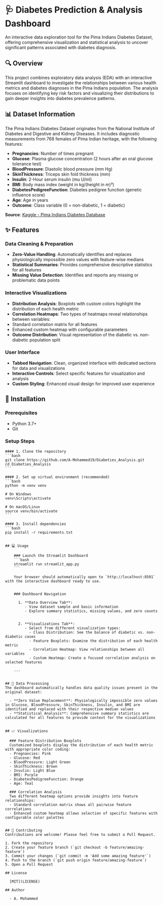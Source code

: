 # 🩺 Diabetes Prediction & Analysis Dashboard


An interactive data exploration tool for the Pima Indians Diabetes Dataset, offering comprehensive visualization and statistical analysis to uncover significant patterns associated with diabetes diagnosis.


## 🔍 Overview
This project combines exploratory data analysis (EDA) with an interactive Streamlit dashboard to investigate the relationships between various health metrics 
and diabetes diagnoses in the Pima Indians population. The analysis focuses on identifying key risk factors and visualizing their 
distributions to gain deeper insights into diabetes prevalence patterns.


## 📊 Dataset Information
The Pima Indians Diabetes Dataset originates from the National Institute of Diabetes and Digestive and Kidney Diseases. It includes diagnostic measurements from 768 females of Pima Indian heritage, with the following features:

- **Pregnancies**: Number of times pregnant
- **Glucose**: Plasma glucose concentration (2 hours after an oral glucose tolerance test)
- **BloodPressure**: Diastolic blood pressure (mm Hg)
- **SkinThickness**: Triceps skin fold thickness (mm)
- **Insulin**: 2-Hour serum insulin (mu U/ml)
- **BMI**: Body mass index (weight in kg/(height in m)²)
- **DiabetesPedigreeFunction**: Diabetes pedigree function (genetic influence score)
- **Age**: Age in years
- **Outcome**: Class variable (0 = non-diabetic, 1 = diabetic)


**Source**: [Kaggle - Pima Indians Diabetes Database](https://www.kaggle.com/datasets/uciml/pima-indians-diabetes-database)


## ✨ Features
  
  ### Data Cleaning & Preparation
  - **Zero-Value Handling**: Automatically identifies and replaces physiologically impossible zero values with feature-wise medians
  - **Statistical Summaries**: Provides comprehensive descriptive statistics for all features
  - **Missing Value Detection**: Identifies and reports any missing or problematic data points
  
  ### Interactive Visualizations
  - **Distribution Analysis**: Boxplots with custom colors highlight the distribution of each health metric
  - **Correlation Heatmaps**: Two types of heatmaps reveal relationships between variables:
  - Standard correlation matrix for all features
  - Enhanced custom heatmap with configurable parameters
  - **Outcome Distribution**: Visual representation of the diabetic vs. non-diabetic population split
  
  ### User Interface
  - **Tabbed Navigation**: Clean, organized interface with dedicated sections for data and visualizations
  - **Interactive Controls**: Select specific features for visualization and analysis
  - **Custom Styling**: Enhanced visual design for improved user experience


## 🚀 Installation

  ### Prerequisites
  - Python 3.7+
  - Git
  
  ### Setup Steps
  
    #### 1. Clone the repository
    ```bash
    git clone https://github.com/A-Mohammed19/Diabeties_Analysis.git
    cd Diabeties_Analysis
    ```
    
    #### 2. Set up virtual environment (recommended)
    ```bash
    python -m venv venv
    
    # On Windows
    venv\Scripts\activate
    
    # On macOS/Linux
    source venv/bin/activate
    ```
    
    #### 3. Install dependencies
    ```bash
    pip install -r requirements.txt
```

## 💻 Usage

    ### Launch the Streamlit Dashboard
    ```bash
    streamlit run streamlit_app.py
    ```

    Your browser should automatically open to `http://localhost:8501` with the interactive dashboard ready to use.
    
    
    ### Dashboard Navigation
    
      1. **Data Overview Tab**:
         - View dataset sample and basic information
         - Explore summary statistics, missing values, and zero counts
      
      
      2. **Visualizations Tab**:
         - Select from different visualization types:
           - Class Distribution: See the balance of diabetic vs. non-diabetic cases
           - Feature Boxplots: Examine the distribution of each health metric
           - Correlation Heatmap: View relationships between all variables
           - Custom Heatmap: Create a focused correlation analysis on selected features
    
    ---


## 🧹 Data Processing
The dashboard automatically handles data quality issues present in the original dataset:

  - **Zero Value Replacement**: Physiologically impossible zero values in Glucose, BloodPressure, SkinThickness, Insulin, and BMI are identified and replaced with their respective median values
  - **Statistical Analysis**: Comprehensive summary statistics are calculated for all features to provide context for the visualizations


## 📈 Visualizations

  ### Feature Distribution Boxplots
  Customized boxplots display the distribution of each health metric with appropriate color coding:
  - Pregnancies: Pink
  - Glucose: Red
  - BloodPressure: Light Green
  - SkinThickness: Brown
  - Insulin: Light Blue
  - BMI: Purple
  - DiabetesPedigreeFunction: Orange
  - Age: Teal
  
  ### Correlation Analysis
  Two different heatmap options provide insights into feature relationships:
  - Standard correlation matrix shows all pairwise feature correlations
  - Enhanced custom heatmap allows selection of specific features with configurable color palettes


## 🤝 Contributing
Contributions are welcome! Please feel free to submit a Pull Request.

1. Fork the repository
2. Create your feature branch (`git checkout -b feature/amazing-feature`)
3. Commit your changes (`git commit -m 'Add some amazing feature'`)
4. Push to the branch (`git push origin feature/amazing-feature`)
5. Open a Pull Request

## License

  [MIT](LICENSE)

## Author

  - A. Mohammed

